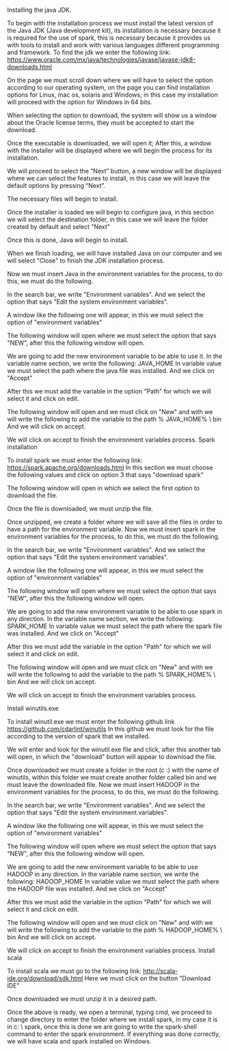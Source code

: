 Installing the java JDK.

To begin with the installation process we must install the latest version of the Java JDK (Java development kit), its installation is necessary because it is required for the use of spark, this is necessary because it provides us with tools to install and work with various languages different programming and framework.
To find the jdk we enter the following link:
https://www.oracle.com/mx/java/technologies/javase/javase-jdk8-downloads.html

On the page we must scroll down where we will have to select the option according to our operating system, on the page you can find installation options for Linux, mac os, solaris and Windows; in this case my installation will proceed with the option for Windows in 64 bits.


When selecting the option to download, the system will show us a window about the Oracle license terms, they must be accepted to start the download.

Once the executable is downloaded, we will open it; After this, a window with the installer will be displayed where we will begin the process for its installation.


We will proceed to select the “Next” button, a new window will be displayed where we can select the features to install, in this case we will leave the default options by pressing “Next”.

The necessary files will begin to install.

Once the installer is loaded we will begin to configure java, in this section we will select the destination folder, in this case we will leave the folder created by default and select "Next"

Once this is done, Java will begin to install.

When we finish loading, we will have installed Java on our computer and we will select "Close" to finish the JDK installation process.

Now we must insert Java in the environment variables for the process, to do this, we must do the following.


In the search bar, we write "Environment variables". And we select the option that says "Edit the system environment variables".

A window like the following one will appear, in this we must select the option of "environment variables"

The following window will open where we must select the option that says "NEW", after this the following window will open.

We are going to add the new environment variable to be able to use it.
In the variable name section, we write the following:
JAVA_HOME
In variable value we must select the path where the java file was installed.
And we click on "Accept"

After this we must add the variable in the option "Path" for which we will select it and click on edit.

The following window will open and we must click on "New" and with we will write the following to add the variable to the path
% JAVA_HOME% \ bin
And we will click on accept.


We will click on accept to finish the environment variables process.
Spark installation


To install spark we must enter the following link:
https://spark.apache.org/downloads.html
In this section we must choose the following values and click on option 3 that says "download spark"

The following window will open in which we select the first option to download the file.

Once the file is downloaded, we must unzip the file.

Once unzipped, we create a folder where we will save all the files in order to have a path for the environment variable.
Now we must insert spark in the environment variables for the process, to do this, we must do the following.



In the search bar, we write "Environment variables". And we select the option that says "Edit the system environment variables".

A window like the following one will appear, in this we must select the option of "environment variables"

The following window will open where we must select the option that says "NEW", after this the following window will open.

We are going to add the new environment variable to be able to use spark in any direction.
In the variable name section, we write the following:
SPARK_HOME
In variable value we must select the path where the spark file was installed.
And we click on "Accept"


After this we must add the variable in the option "Path" for which we will select it and click on edit.

The following window will open and we must click on "New" and with we will write the following to add the variable to the path
% SPARK_HOME% \ bin
And we will click on accept.

We will click on accept to finish the environment variables process.











Install winutils.exe

To install winutil.exe we must enter the following github link
https://github.com/cdarlint/winutils
In this github we must look for the file according to the version of spark that we installed.

We will enter and look for the winutil.exe file and click, after this another tab will open, in which the "download" button will appear to download the file.

Once downloaded we must create a folder in the root (c :) with the name of winutils, within this folder we must create another folder called bin and we must leave the downloaded file.
Now we must insert HADOOP in the environment variables for the process, to do this, we must do the following.

In the search bar, we write "Environment variables". And we select the option that says "Edit the system environment variables".

A window like the following one will appear, in this we must select the option of "environment variables"

The following window will open where we must select the option that says "NEW", after this the following window will open.

We are going to add the new environment variable to be able to use HADOOP in any direction.
In the variable name section, we write the following:
HADOOP_HOME
In variable value we must select the path where the HADOOP file was installed.
And we click on "Accept"


After this we must add the variable in the option "Path" for which we will select it and click on edit.

The following window will open and we must click on "New" and with we will write the following to add the variable to the path
% HADOOP_HOME% \ bin
And we will click on accept.



We will click on accept to finish the environment variables process.
Install scala

To install scala we must go to the following link:
http://scala-ide.org/download/sdk.html
Here we must click on the button "Download IDE"

Once downloaded we must unzip it in a desired path.

Once the above is ready, we open a terminal, typing cmd, we proceed to change directory to enter the folder where we install spark, in my case it is in c: \ spark, once this is done we are going to write the spark-shell command to enter the spark environment.
If everything was done correctly, we will have scala and spark installed on Windows.
